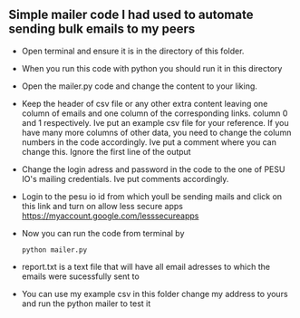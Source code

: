 ## Simple mailer code I had used to automate sending bulk emails to my peers

* Open terminal and ensure it is in the directory of this folder.
* When you run this code with python you should run it in this directory
* Open the mailer.py code and change the content to your liking. 
* Keep the header of csv file or any other extra content leaving one column of emails and one column of the corresponding links. column 0 and 1 respectively. Ive put an example csv file for your reference. If you have many more columns of other data, you need to change the column numbers in the code accordingly. Ive put a comment where you can change this. Ignore the first line of the output 
* Change the login adress and password in the code to the one of PESU IO's mailing credentials. Ive put comments accordingly.
* Login to the pesu io id from which youll be sending mails and click on this link and turn on allow less secure apps
https://myaccount.google.com/lesssecureapps
* Now you can run the  code from terminal by
 
      python mailer.py

* report.txt is a text file that will have all email adresses to which the emails were sucessfully sent to
* You can use my example csv in this folder change my address to yours and run the python mailer to test it
